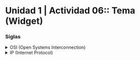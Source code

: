 <!DOCTYPE html>
<html lang="es">
<head>
  <title>Unidad 1 | Actividad 06</title>
  <link rel="icon" type="image/x-icon" href="favicon.ico">
  <meta charset="utf-8">
  <meta name="Autor" content="Rubén Cárdenas Sánchez">
  <meta name="Fecha" content="13 de febrero de 2025">
  <meta name="Descripción" content="Widget">
</head>
<body>
  <h1>Unidad 1 | Actividad 06:: Tema (Widget)</h1>

  <h3>Siglas</h3>

  <details name="siglas">
    <summary>OSI (Open Systems Interconnection)</summary>
    <p>Modelo conceptual que divide las funciones de rec...</p>
  </details>

  <details name="siglas">
    <summary>IP (Internet Protocol)</summary>
    <p>Protocolo que identifica dispositivos en una red mediante din...</p>
  </details>

</body>
</html>
